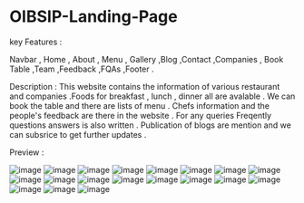 # OIBSIP-Landing-Page

key Features : 

Navbar , Home , About , Menu , Gallery ,Blog ,Contact ,Companies , Book Table ,Team ,Feedback ,FQAs ,Footer .

Description : This website contains the information of various restaurant and companies .Foods for breakfast , lunch , dinner all are avalable . We can book the table and there are lists of menu . Chefs information and the people's feedback are there in the website . For any queries Freqently questions answers is also written . Publication of blogs are mention and we can subsrice to get further updates .

Preview :

![image](https://user-images.githubusercontent.com/89749348/184473561-50556607-68b6-4f4e-a579-28a09bdb7084.png)
![image](https://user-images.githubusercontent.com/89749348/184473593-b6ba70d1-00f5-46a3-a2bb-469600ccf209.png)
![image](https://user-images.githubusercontent.com/89749348/184473623-83f2dabb-189d-4bff-b43d-44c9c3954229.png)
![image](https://user-images.githubusercontent.com/89749348/184473645-6c63fe7a-fedb-4495-ab79-244da79dbb0a.png)
![image](https://user-images.githubusercontent.com/89749348/184473658-9d5e3359-355f-45ed-9ea3-ba1b88f3fd83.png)
![image](https://user-images.githubusercontent.com/89749348/184473669-4cdcd1ee-a214-4f8a-aa3f-10553c2be46d.png)
![image](https://user-images.githubusercontent.com/89749348/184473679-e2efc9d2-7ad1-480b-95bd-ffdeb76bb2bc.png)
![image](https://user-images.githubusercontent.com/89749348/184473696-2886f9c4-96d2-4404-a71a-9830ff0f4d79.png)
![image](https://user-images.githubusercontent.com/89749348/184473718-be997d89-4c85-4119-8227-8ecd2c5353ce.png)
![image](https://user-images.githubusercontent.com/89749348/184473726-a4ff7f7f-53a7-48d1-89b9-ad7cece6805e.png)
![image](https://user-images.githubusercontent.com/89749348/184473743-7bcb75ce-249d-41be-9d16-1e67c050bd32.png)
![image](https://user-images.githubusercontent.com/89749348/184473764-06130e39-298f-4fea-8dbe-ada28c00bf1c.png)
![image](https://user-images.githubusercontent.com/89749348/184473771-018ccb18-a810-448c-b97d-21a5a44d07b2.png)
![image](https://user-images.githubusercontent.com/89749348/184473790-59e52368-595f-4e5a-8a34-bb71d4f2871d.png)
![image](https://user-images.githubusercontent.com/89749348/184473800-2227bb97-072a-4345-b367-17984e35c1fd.png)
![image](https://user-images.githubusercontent.com/89749348/184473815-40b4c02d-f015-4ef3-8a17-53ae1a0b4c59.png)
![image](https://user-images.githubusercontent.com/89749348/184473841-a0c4d3de-1121-4d94-a71e-67460d28362a.png)
![image](https://user-images.githubusercontent.com/89749348/184473853-1380e457-9882-43c8-b009-007b32c70a19.png)
![image](https://user-images.githubusercontent.com/89749348/184473866-90345b8a-6391-40be-9e8d-5f40efd4ac7b.png)
